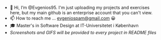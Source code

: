- 👋 Hi, I’m @Evgenios95. I'm just uploading my projects and exercises here, but my main github is an enterprise account that you can't view.
- 📫 How to reach me ... evgeniospam@gmail.com 😀
- 🎓 Master's in Software Design at IT-Universitetet i København
- *Screenshots and GIFS will be provided to every project in README files*
<!---
Evgenios95/Evgenios95 is a ✨ special ✨ repository because its `README.md` (this file) appears on your GitHub profile.
You can click the Preview link to take a look at your changes.
--->
